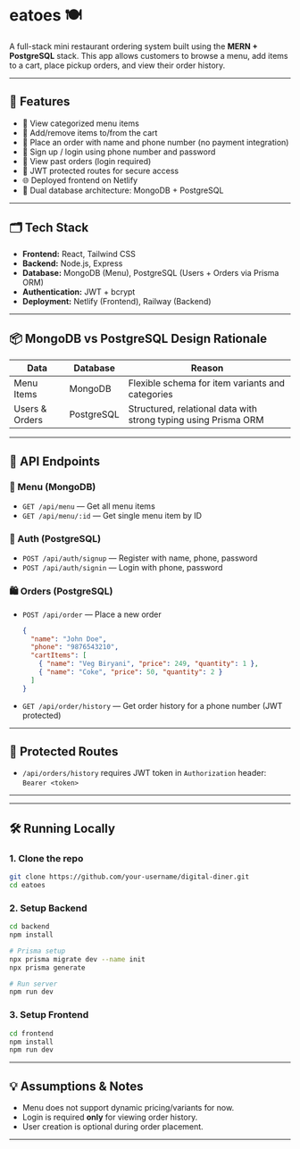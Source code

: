 # eatoes 🍽️

A full-stack mini restaurant ordering system built using the **MERN + PostgreSQL** stack. This app allows customers to browse a menu, add items to a cart, place pickup orders, and view their order history.

---

## 🌟 Features

- 📖 View categorized menu items
- 🛒 Add/remove items to/from the cart
- 🧾 Place an order with name and phone number (no payment integration)
- 👤 Sign up / login using phone number and password
- 📜 View past orders (login required)
- 🧠 JWT protected routes for secure access
- 🌐 Deployed frontend on Netlify
- 🧱 Dual database architecture: MongoDB + PostgreSQL

---

## 🗂️ Tech Stack

- **Frontend:** React, Tailwind CSS
- **Backend:** Node.js, Express
- **Database:** MongoDB (Menu), PostgreSQL (Users + Orders via Prisma ORM)
- **Authentication:** JWT + bcrypt
- **Deployment:** Netlify (Frontend), Railway (Backend)

---

## 📦 MongoDB vs PostgreSQL Design Rationale

| Data                 | Database     | Reason                                                                            |
|----------------------|--------------|-----------------------------------------------------------------------------------|
| Menu Items           | MongoDB      | Flexible schema for item variants and categories                                 |
| Users & Orders       | PostgreSQL   | Structured, relational data with strong typing using Prisma ORM                  |

---

## 🧪 API Endpoints

### 🧾 Menu (MongoDB)

- `GET /api/menu` — Get all menu items
- `GET /api/menu/:id` — Get single menu item by ID

### 👤 Auth (PostgreSQL)

- `POST /api/auth/signup` — Register with name, phone, password
- `POST /api/auth/signin` — Login with phone, password

### 🛍️ Orders (PostgreSQL)

- `POST /api/order` — Place a new order
  ```json
  {
    "name": "John Doe",
    "phone": "9876543210",
    "cartItems": [
      { "name": "Veg Biryani", "price": 249, "quantity": 1 },
      { "name": "Coke", "price": 50, "quantity": 2 }
    ]
  }
  ```

- `GET /api/order/history` — Get order history for a phone number (JWT protected)

---

## 🔐 Protected Routes

- `/api/orders/history` requires JWT token in `Authorization` header: `Bearer <token>`

---

<!-- ## 🚀 Deployment

- **Frontend:** [Netlify Deployed Link](https://your-netlify-link.netlify.app)
- **Backend:** Hosted on [Railway](https://your-railway-backend-url/api) -->

---

## 🛠️ Running Locally

### 1. Clone the repo
```bash
git clone https://github.com/your-username/digital-diner.git
cd eatoes
```

### 2. Setup Backend
```bash
cd backend
npm install

# Prisma setup
npx prisma migrate dev --name init
npx prisma generate

# Run server
npm run dev
```

### 3. Setup Frontend
```bash
cd frontend
npm install
npm run dev
```

---

## 💡 Assumptions & Notes

- Menu does not support dynamic pricing/variants for now.
- Login is required **only** for viewing order history.
- User creation is optional during order placement.

---

